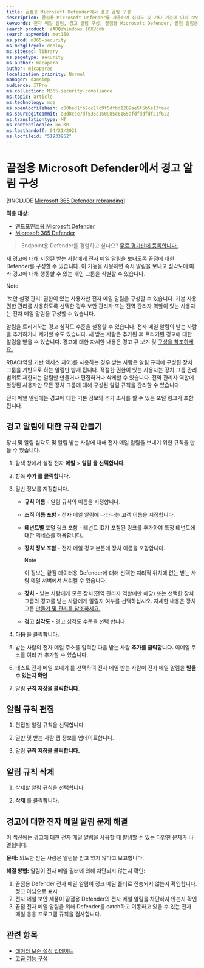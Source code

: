 ```yaml
---
title: 끝점용 Microsoft Defender에서 경고 알림 구성
description: 끝점용 Microsoft Defender를 사용하여 심각도 및 기타 기준에 따라 보안 경고에 대한 전자 메일 알림 설정을 구성할 수 있습니다.
keywords: 전자 메일 알림, 경고 알림 구성, 끝점용 Microsoft Defender, 끝점 알림용 Microsoft Defender, 끝점 경고용 Microsoft Defender, Windows 10 Enterprise, Windows 10 Education
search.product: eADQiWindows 10XVcnh
search.appverid: met150
ms.prod: m365-security
ms.mktglfcycl: deploy
ms.sitesec: library
ms.pagetype: security
ms.author: macapara
author: mjcaparas
localization_priority: Normal
manager: dansimp
audience: ITPro
ms.collection: M365-security-compliance
ms.topic: article
ms.technology: mde
ms.openlocfilehash: c60bed1fb2cc17c9f5dfbd1289ae5f5b5e13faec
ms.sourcegitcommit: a8d8cee7df535a150985d6165afdfddfdf21f622
ms.translationtype: MT
ms.contentlocale: ko-KR
ms.lasthandoff: 04/21/2021
ms.locfileid: "51933952"
---
```

# <a name="configure-alert-notifications-in-microsoft-defender-for-endpoint"></a>끝점용 Microsoft Defender에서 경고 알림 구성

[!INCLUDE [Microsoft 365 Defender rebranding](../../includes/microsoft-defender.md)]

**적용 대상:**
- [엔드포인트용 Microsoft Defender](https://go.microsoft.com/fwlink/p/?linkid=2154037)
- [Microsoft 365 Defender](https://go.microsoft.com/fwlink/?linkid=2118804)

>Endpoint용 Defender를 경험하고 싶나요? [무료 평가판에 등록합니다.](https://www.microsoft.com/microsoft-365/windows/microsoft-defender-atp?ocid=docs-wdatp-emailconfig-abovefoldlink)

새 경고에 대해 지정된 받는 사람에게 전자 메일 알림을 보내도록 끝점에 대한 Defender를 구성할 수 있습니다. 이 기능을 사용하면 즉시 알림을 보내고 심각도에 따라 경고에 대해 행동할 수 있는 개인 그룹을 식별할 수 있습니다.

> [!NOTE]
> '보안 설정 관리' 권한이 있는 사용자만 전자 메일 알림을 구성할 수 있습니다. 기본 사용 권한 관리를 사용하도록 선택한 경우 보안 관리자 또는 전역 관리자 역할이 있는 사용자는 전자 메일 알림을 구성할 수 있습니다.

알림을 트리거하는 경고 심각도 수준을 설정할 수 있습니다. 전자 메일 알림의 받는 사람을 추가하거나 제거할 수도 있습니다. 새 받는 사람은 추가된 후 트리거된 경고에 대한 알림을 받을 수 있습니다. 경고에 대한 자세한 내용은 경고 큐 보기 및 [구성을 참조하세요.](alerts-queue.md)

RBAC(역할 기반 액세스 제어)를 사용하는 경우 받는 사람은 알림 규칙에 구성된 장치 그룹을 기반으로 하는 알림만 받게 됩니다.
적절한 권한이 있는 사용자는 장치 그룹 관리 범위로 제한되는 알림만 만들거나 편집하거나 삭제할 수 있습니다.
전역 관리자 역할에 할당된 사용자만 모든 장치 그룹에 대해 구성된 알림 규칙을 관리할 수 있습니다.

전자 메일 알림에는 경고에 대한 기본 정보와 추가 조사를 할 수 있는 포털 링크가 포함됩니다.


## <a name="create-rules-for-alert-notifications"></a>경고 알림에 대한 규칙 만들기
장치 및 알림 심각도 및 알림 받는 사람에 대해 전자 메일 알림을 보내기 위한 규칙을 만들 수 있습니다.


1. 탐색 창에서 설정 전자 **메일**  >  **알림 을 선택합니다.**

2. 항목 **추가 를 클릭합니다.**

3. 일반 정보를 지정합니다.
    - **규칙 이름** - 알림 규칙의 이름을 지정합니다.
    - **조직 이름 포함** - 전자 메일 알림에 나타나는 고객 이름을 지정합니다.
    - **테넌트별** 포털 링크 포함 - 테넌트 ID가 포함된 링크를 추가하여 특정 테넌트에 대한 액세스를 허용합니다.
    - **장치 정보 포함** - 전자 메일 경고 본문에 장치 이름을 포함합니다.
    
        >[!NOTE]
        > 이 정보는 끝점 데이터용 Defender에 대해 선택한 지리적 위치에 없는 받는 사람 메일 서버에서 처리될 수 있습니다.

    - **장치** - 받는 사람에게 모든 장치(전역 관리자 역할에만 해당) 또는 선택한 장치 그룹의 경고를 받는 사람에게 알릴지 여부를 선택하십시오. 자세한 내용은 장치 그룹 [만들기 및 관리를 참조하세요.](machine-groups.md)
    - **경고 심각도** - 경고 심각도 수준을 선택 합니다.

4. **다음** 을 클릭합니다.
    
5. 받는 사람의 전자 메일 주소를 입력한 다음 받는 사람 **추가를 클릭합니다.** 이메일 주소를 여러 개 추가할 수 있습니다.

6. 테스트 전자 메일 보내기 를 선택하여 전자 메일 받는 사람이 전자 메일 알림을 **받을 수 있는지 확인**

7. 알림 **규칙 저장을 클릭합니다.**

## <a name="edit-a-notification-rule"></a>알림 규칙 편집
1. 편집할 알림 규칙을 선택합니다.

2. 일반 및 받는 사람 탭 정보를 업데이트합니다.

3. 알림 **규칙 저장을 클릭합니다.**


## <a name="delete-notification-rule"></a>알림 규칙 삭제

1. 삭제할 알림 규칙을 선택합니다.

2. **삭제** 를 클릭합니다.


## <a name="troubleshoot-email-notifications-for-alerts"></a>경고에 대한 전자 메일 알림 문제 해결
이 섹션에는 경고에 대한 전자 메일 알림을 사용할 때 발생할 수 있는 다양한 문제가 나열됩니다.

**문제:** 의도한 받는 사람은 알림을 받고 있지 않다고 보고합니다.

**해결 방법:** 알림이 전자 메일 필터에 의해 차단되지 않는지 확인:

1. 끝점용 Defender 전자 메일 알림이 정크 메일 폴더로 전송되지 않는지 확인합니다. 정크 아님으로 표시
2. 전자 메일 보안 제품이 끝점용 Defender의 전자 메일 알림을 차단하지 않는지 확인
3. 끝점 전자 메일 알림을 위해 Defender를 catch하고 이동하고 있을 수 있는 전자 메일 응용 프로그램 규칙을 검사합니다.

## <a name="related-topics"></a>관련 항목
- [데이터 보존 설정 업데이트](data-retention-settings.md)
- [고급 기능 구성](advanced-features.md)
